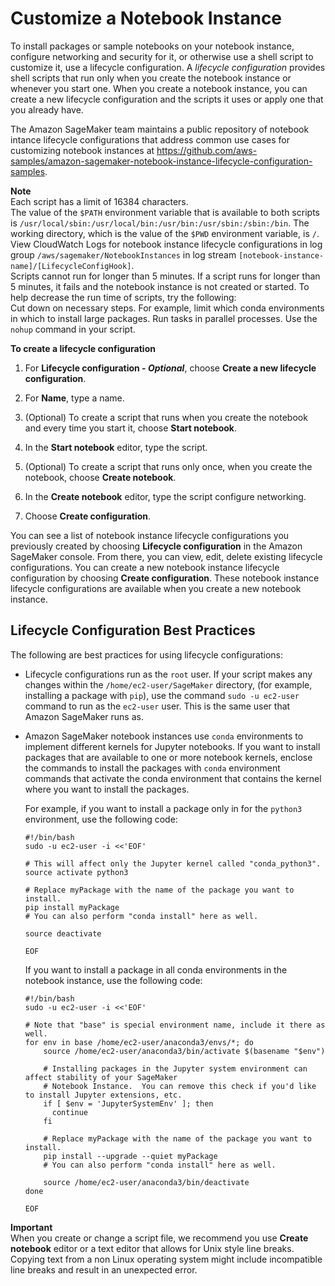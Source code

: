 # Customize a Notebook Instance<a name="notebook-lifecycle-config"></a>

To install packages or sample notebooks on your notebook instance, configure networking and security for it, or otherwise use a shell script to customize it, use a lifecycle configuration\. A *lifecycle configuration* provides shell scripts that run only when you create the notebook instance or whenever you start one\. When you create a notebook instance, you can create a new lifecycle configuration and the scripts it uses or apply one that you already have\.

The Amazon SageMaker team maintains a public repository of notebook intance lifecycle configurations that address common use cases for customizing notebook instances at [https://github\.com/aws\-samples/amazon\-sagemaker\-notebook\-instance\-lifecycle\-configuration\-samples](https://github.com/aws-samples/amazon-sagemaker-notebook-instance-lifecycle-configuration-samples)\.

**Note**  
Each script has a limit of 16384 characters\.  
The value of the `$PATH` environment variable that is available to both scripts is `/usr/local/sbin:/usr/local/bin:/usr/bin:/usr/sbin:/sbin:/bin`\. The working directory, which is the value of the `$PWD` environment variable, is `/`\.  
View CloudWatch Logs for notebook instance lifecycle configurations in log group `/aws/sagemaker/NotebookInstances` in log stream `[notebook-instance-name]/[LifecycleConfigHook]`\.  
Scripts cannot run for longer than 5 minutes\. If a script runs for longer than 5 minutes, it fails and the notebook instance is not created or started\. To help decrease the run time of scripts, try the following:  
Cut down on necessary steps\. For example, limit which conda environments in which to install large packages\.
Run tasks in parallel processes\.
Use the `nohup` command in your script\.

**To create a lifecycle configuration**

1. For **Lifecycle configuration \- *Optional***, choose **Create a new lifecycle configuration**\.

1. For **Name**, type a name\.

1. \(Optional\) To create a script that runs when you create the notebook and every time you start it, choose **Start notebook**\.

1. In the **Start notebook** editor, type the script\.

1. \(Optional\) To create a script that runs only once, when you create the notebook, choose **Create notebook**\.

1. In the **Create notebook** editor, type the script configure networking\.

1. Choose **Create configuration**\.

You can see a list of notebook instance lifecycle configurations you previously created by choosing **Lifecycle configuration** in the Amazon SageMaker console\. From there, you can view, edit, delete existing lifecycle configurations\. You can create a new notebook instance lifecycle configuration by choosing **Create configuration**\. These notebook instance lifecycle configurations are available when you create a new notebook instance\.

## Lifecycle Configuration Best Practices<a name="nbi-lifecycle-config-install"></a>

The following are best practices for using lifecycle configurations:
+ Lifecycle configurations run as the `root` user\. If your script makes any changes within the `/home/ec2-user/SageMaker` directory, \(for example, installing a package with `pip`\), use the command `sudo -u ec2-user` command to run as the `ec2-user` user\. This is the same user that Amazon SageMaker runs as\.
+ Amazon SageMaker notebook instances use `conda` environments to implement different kernels for Jupyter notebooks\. If you want to install packages that are available to one or more notebook kernels, enclose the commands to install the packages with `conda` environment commands that activate the conda environment that contains the kernel where you want to install the packages\.

  For example, if you want to install a package only in for the `python3` environment, use the following code:

  ```
  #!/bin/bash
  sudo -u ec2-user -i <<'EOF'
  
  # This will affect only the Jupyter kernel called "conda_python3".
  source activate python3
  
  # Replace myPackage with the name of the package you want to install.
  pip install myPackage
  # You can also perform "conda install" here as well.
  
  source deactivate
  
  EOF
  ```

  If you want to install a package in all conda environments in the notebook instance, use the following code:

  ```
  #!/bin/bash
  sudo -u ec2-user -i <<'EOF'
  
  # Note that "base" is special environment name, include it there as well.
  for env in base /home/ec2-user/anaconda3/envs/*; do
      source /home/ec2-user/anaconda3/bin/activate $(basename "$env")
  
      # Installing packages in the Jupyter system environment can affect stability of your SageMaker
      # Notebook Instance.  You can remove this check if you'd like to install Jupyter extensions, etc.
      if [ $env = 'JupyterSystemEnv' ]; then
        continue
      fi
  
      # Replace myPackage with the name of the package you want to install.
      pip install --upgrade --quiet myPackage
      # You can also perform "conda install" here as well.
  
      source /home/ec2-user/anaconda3/bin/deactivate
  done
  
  EOF
  ```

**Important**  
When you create or change a script file, we recommend you use **Create notebook** editor or a text editor that allows for Unix style line breaks\. Copying text from a non Linux operating system might include incompatible line breaks and result in an unexpected error\.